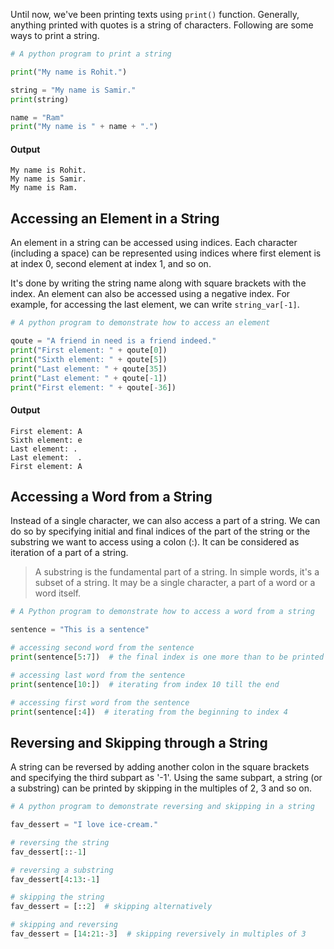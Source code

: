 Until now, we've been printing texts using `print()` function. Generally, anything printed with quotes is a string of characters. Following are some ways to print a string.

```python
# A python program to print a string

print("My name is Rohit.")

string = "My name is Samir."
print(string)

name = "Ram"
print("My name is " + name + ".")
```

#### Output

```
My name is Rohit.
My name is Samir.
My name is Ram.
```

## Accessing an Element in a String

An element in a string can be accessed using indices. Each character (including a space) can be represented using indices where first element is at index 0, second element at index 1, and so on.


It's done by writing the string name along with square brackets with the index. An element can also be accessed using a negative index. For example, for accessing the last element, we can write `string_var[-1]`.

```python
# A python program to demonstrate how to access an element

qoute = "A friend in need is a friend indeed."
print("First element: " + qoute[0])
print("Sixth element: " + qoute[5])
print("Last element: " + qoute[35])
print("Last element: " + qoute[-1])
print("First element: " + qoute[-36])
```

#### Output

```
First element: A
Sixth element: e
Last element: .
Last element:  .
First element: A
```

## Accessing a Word from a String

Instead of a single character, we can also access a part of a string. We can do so by specifying initial and final indices of the part of the string or the substring we want to access using a colon (:). It can be considered as iteration of a part of a string.

> A substring is the fundamental part of a string. In simple words, it's a subset of a string. It may be a single character, a part of a word or a word itself.

```python
# A Python program to demonstrate how to access a word from a string

sentence = "This is a sentence"

# accessing second word from the sentence
print(sentence[5:7])  # the final index is one more than to be printed

# accessing last word from the sentence
print(sentence[10:])  # iterating from index 10 till the end

# accessing first word from the sentence
print(sentence[:4])  # iterating from the beginning to index 4
```

## Reversing and Skipping through a String
A string can be reversed by adding another colon in the square brackets and specifying the third subpart as '-1'. Using the same subpart, a string (or a substring) can be printed by skipping in the multiples of 2, 3 and so on.

```python
# A python program to demonstrate reversing and skipping in a string

fav_dessert = "I love ice-cream."

# reversing the string
fav_dessert[::-1]

# reversing a substring
fav_dessert[4:13:-1]

# skipping the string
fav_dessert = [::2]  # skipping alternatively

# skipping and reversing
fav_dessert = [14:21:-3]  # skipping reversively in multiples of 3
```
